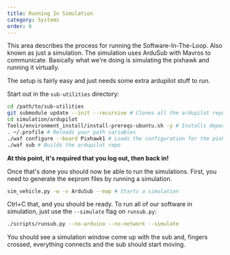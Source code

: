```yaml
---
title: Running In Simulation
category: Systems
order: 6
---
```


This area describes the process for running the Software-In-The-Loop. Also known as just a simulation. The simulation uses ArduSub with Mavros to communicate. Basically what we're doing is simulating the pixhawk and running it virtually. 

The setup is fairly easy and just needs some extra ardupilot stuff to run.

Start out in the `sub-utilities` directory:
```bash
cd /path/to/sub-utilities
git submodule update --init --recursive # Clones all the ardupilot repos needed
cd simulation/ardupilot
Tools/environment_install/install-prereqs-ubuntu.sh -y # Installs dependencies
. ~/.profile # Reloads your path variables
./waf configure --board Pixhawk1 # Loads the configuration for the pixhawk
./waf sub # Builds the ardupilot repo
```

**At this point, it's required that you log out, then back in!**

Once that's done you should now be able to run the simulations. First, you need to generate the eeprom files by running a simulation.
```bash
sim_vehicle.py -w -v ArduSub --map # Starts a simulation
```

Ctrl+C that, and you should be ready.
To run all of our software in simulation, just use the `--simulate` flag on `runsub.py`:
```bash
./scripts/runsub.py --no-arduino --no-network --simulate
```

You should see a simulation window come up with the sub and, fingers crossed, everything connects and the sub should start moving.